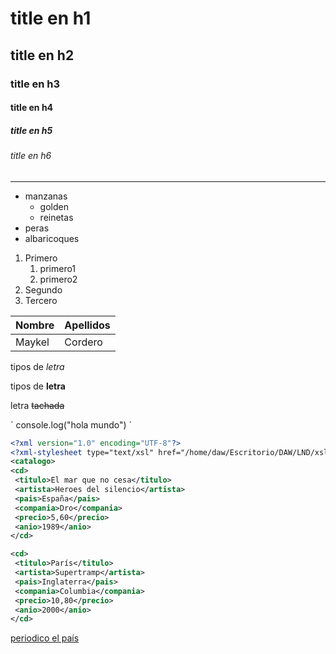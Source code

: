 <!--Encabezados  -->   
   
   # title en h1
   ## title en h2
   ### title en h3
   #### title en h4
   ##### title en h5
   ###### title en h6
   ---

   <!-- Listas desordenadas -->

   * manzanas
     * golden
     * reinetas
   * peras
   * albaricoques

   <!-- Listas ordenadas -->

   1. Primero
      1. primero1
      2. primero2 
   2. Segundo
   3. Tercero

   <!-- Tablas -->

   |Nombre|Apellidos|
   |------|---------|
   |Maykel  |Cordero    |
   
   <!-- Tipos de letras -->

   tipos de *letra*
   
   tipos de **letra**
   
   letra ~~tachada~~

   <!-- generar una línea de codigo -->

   ´
   console.log("hola mundo")
   ´

   ```xml
   <?xml version="1.0" encoding="UTF-8"?>
<?xml-stylesheet type="text/xsl" href="/home/daw/Escritorio/DAW/LND/xsl"?>
<catalogo>
  <cd>
    <titulo>El mar que no cesa</titulo>
    <artista>Heroes del silencio</artista>
    <pais>España</pais>
    <compania>Dro</compania>
    <precio>5,60</precio>
    <anio>1989</anio>
  </cd>
  
  <cd>
    <titulo>París</titulo>
    <artista>Supertramp</artista>
    <pais>Inglaterra</pais>
    <compania>Columbia</compania>
    <precio>10,80</precio>
    <anio>2000</anio>
  </cd>
   ```
  <!-- Accesos a páginas web -->

  [periodico el país](https://www.elpais.es 
  "periodico chachi")
